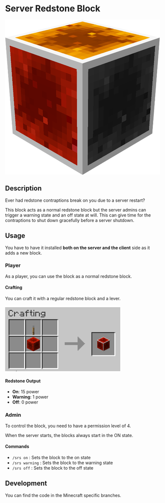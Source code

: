 # Server Redstone Block

![](./art/logo.png)

## Description

Ever had redstone contraptions break on you due to a server restart?

This block acts as a normal redstone block but the server admins can trigger a warning state and an off state at will.
This can give time for the contraptions to shut down gracefully before a server shutdown.

## Usage

You have to have it installed **both on the server and the client** side as it adds a new block.

### Player

As a player, you can use the block as a normal redstone block.

#### Crafting

You can craft it with a regular redstone block and a lever.

![](./art/crafting.png)


#### Redstone Output

- **On**: 15 power
- **Warning**: 1 power
- **Off**: 0 power

### Admin

To control the block, you need to have a permission level of 4.

When the server starts, the blocks always start in the ON state.

#### Commands

- `/srs on` : Sets the block to the on state
- `/srs warning` : Sets the block to the warning state
- `/srs off` : Sets the block to the off state

## Development

You can find the code in the Minecraft specific branches.
